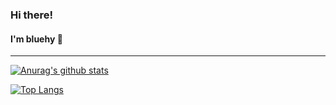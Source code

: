 ### Hi there! 
#### I'm bluehy 🦌
---
<!--
**bluehy/bluehy** is a ✨ _special_ ✨ repository because its `README.md` (this file) appears on your GitHub profile.

Here are some ideas to get you started:

- 🔭 I’m currently working on ...
- 🌱 I’m currently learning ...
- 👯 I’m looking to collaborate on ...
- 🤔 I’m looking for help with ...
- 💬 Ask me about ...
- 📫 How to reach me: ...
- 😄 Pronouns: ...
- ⚡ Fun fact: ...
-->

 [![Anurag's github stats](https://github-readme-stats.vercel.app/api?username=bluehy&hide=prs,issues&show_icons=true)](https://github.com/anuraghazra/github-readme-stats)
 
[![Top Langs](https://github-readme-stats.vercel.app/api/top-langs/?username=bluehy&layout=compact)](https://github.com/anuraghazra/github-readme-stats)
